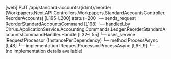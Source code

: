 [web] PUT /api/standard-accounts/{id:int}/reorder  (Workpapers.Next.API.Controllers.Workpapers.StandardAccountsController.ReorderAccounts)  [L195–L200] status=200
  └─ sends_request ReorderStandardAccountsCommand [L198]
    └─ handled_by Cirrus.ApplicationService.Accounting.Commands.Ledger.ReorderStandardAccountsCommandHandler.Handle [L32–L55]
      └─ uses_service IRequestProcessor (InstancePerDependency)
        └─ method ProcessAsync [L48]
          └─ implementation IRequestProcessor.ProcessAsync [L9-L9]
          └─ ... (no implementation details available)

